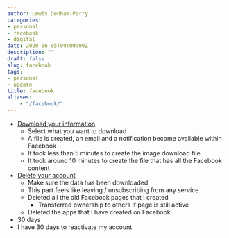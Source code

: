 ```yaml
---
author: Lewis Denham-Parry
categories:
- personal
- facebook
- digital
date: 2020-06-05T09:00:00Z
description: ""
draft: false
slug: facebook
tags:
- personal
- update
title: facebook
aliases:
    - "/facebook/"
---
```


- [Download your information](https://www.facebook.com/dyi/)
  - Select what you want to download
  - A file is created, an email and a notification become available within Facebook
  - It took less than 5 minutes to create the image download file
  - It took around 10 minutes to create the file that has all the Facebook content
- [Delete your account](https://www.facebook.com/deactivate_delete_account)
  - Make sure the data has been downloaded
  - This part feels like leaving / unsubscribing from any service
  - Deleted all the old Facebook pages that I created
    - Transferred ownership to others if page is still active
  - Deleted the apps that I have created on Facebook
- 30 days
- I have 30 days to reactivate my account
